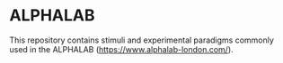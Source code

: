 # ALPHALAB

This repository contains stimuli and experimental paradigms commonly used in the ALPHALAB (https://www.alphalab-london.com/). 
